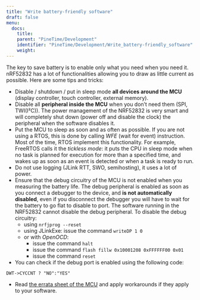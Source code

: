 ```yaml
---
title: "Write battery-friendly software"
draft: false
menu:
  docs:
    title:
    parent: "PineTime/Development"
    identifier: "PineTime/Development/Write_battery-friendly_software"
    weight:
---
```


The key to save battery is to enable only what you need when you need it. nRF52832 has a lot of functionalities allowing you to draw as little current as possible. Here are some tips and tricks:

* Disable / shutdown / put in sleep mode **all devices around the MCU** (display controller, touch controller, external memory).
* Disable all **peripheral inside the MCU** when you don’t need them (SPI, TWI(I²C)). The power management of the NRF52832 is very smart and will completely shut down (power off and disable the clock) the peripheral when the software disables it.
* Put the MCU to sleep as soon and as often as possible. If you are not using a RTOS, this is done by calling _WFE_ (wait for event) instruction. Most of the time, RTOS implement this functionality. For example, FreeRTOS calls it the _tickless mode_: it puts the CPU in sleep mode when no task is planned for execution for more than a specified time, and wakes up as soon as an event is detected or when a task is ready to run.
* Do not use logging (JLink RTT, SWO, semihosting), it uses a lot of power.
* Ensure that the debug circuitry of the MCU is not enabled when you measuring the battery life. The debug peripheral is enabled as soon as you connect a debugger to the device, and **is not automatically disabled**, even if you disconnect the debugger you will have to wait for the battery to go flat to disable to port. The software running in the NRF52832 cannot disable the debug peripheral. To disable the debug circuitry:
  * using `nrfjprog --reset`
  * using JLinkExe: issue the command `writeDP 1 0`
  * or with _OpenOCD_:
    * issue the command `halt`
    * issue the command `flash fillw 0x10001208 0xFFFFFF00 0x01`
    * issue the command `reset`
* You can check if the debug port is enabled using the following code:
```
DWT->CYCCNT ? "NO":"YES"
```
* Read [the errata sheet of the MCU](https://infocenter.nordicsemi.com/pdf/nRF52832_Rev_2_Errata_v1.1.pdf) and apply workarounds if they apply to your software.
